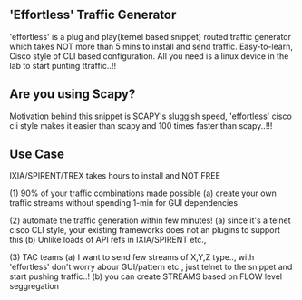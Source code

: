 
'Effortless' Traffic Generator
----------------------------
'effortless' is a plug and play(kernel based snippet) routed traffic generator 
which takes NOT more than 5 mins to install and send traffic.
Easy-to-learn, Cisco style of CLI based configuration.
All you need is a linux device in the lab to start punting ttraffic..!!
   
Are you using Scapy?
--------------------
Motivation behind this snippet is SCAPY's sluggish speed,
'effortless' cisco cli style makes it easier than scapy and 100 times faster than scapy..!!!
   
Use Case
--------
IXIA/SPIRENT/TREX takes hours to install and NOT FREE

(1) 90% of your traffic combinations made possible
(a) create your own traffic streams without spending 1-min for GUI dependencies

(2) automate the traffic generation within few minutes!
(a) since it's a telnet cisco CLI style, your existing frameworks does not an plugins to support this
(b) Unlike loads of API refs in IXIA/SPIRENT etc.,

(3) TAC teams
(a) I want to send few streams of X,Y,Z type.., with 'effortless' don't worry abour GUI/pattern etc., just telnet to the snippet and start pushing traffic..!
(b) you can create STREAMS based on FLOW level seggregation
      

 

